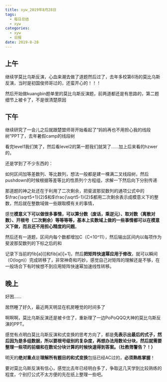 ```yaml
---
title: xyw_2019年8月28日
tags: 
  - 每日总结
  - xyw
categories:
  - xyw
  - 日报
date: 2019-8-28
---
```


## 上午 ##

继续学莫比乌斯反演，心血来潮去做了道题然后过了，去年多校第6场的莫比乌斯反演，当时是初国俊师哥过的，还蛮开心的！！！

<!-- more -->

然后开始做kuangbin题单里的莫比乌斯反演题，前两道都还是有思路的，第二题细节上被卡了，不是很清楚原因

## 下午 ##

继续研究了一会儿之后就跟楚盟师哥开始看起了“妈妈再也不用担心我的线段树”PPT了，去年暑假camp的线段树

看完level1我们笑了，然后看level2的第一题我们就哭了……加上后来看的hzwer的，

还是学到了不少东西的：

如何区间加等差数列、等比数列，想法一般都是建一棵满二叉线段树，然后pushdown的时候根据等差等比的性质列个方程组，求解一下然后向下分别传递

那道题的神之处还在于利用了二次剩余，把斐波那契数列的通项公式中的$\frac{\sqrt5+1}{2}$和$\frac{\sqrt5-1}{2}$都用二次剩余表示成模意义下的整数，然后就在整数域做一些跟取模有关的事情，

感觉**模意义下可以做很多事情，可以算分数（废话，乘逆元）、取对数（离散对数）、开根号（二次剩余）等等等等，基本上实数域上做的一些事情都可以在模意义下做，而且还不用担心精度的问题**。

然后还有一道题，区间内每个数都增加C（C<10^11），然后输出区间内以每项作为斐波那契数列的下标之后的和

记录下当前的fib[a[i]]和fib[a[i]+1]，然后**把矩阵快速幂应用于修改**，就可以瞬间（O(logn)）完成转移了，非常神奇和巧妙，感觉自己对矩阵的理解还是不够，在一般场合下有时候想不到应用矩阵快速幂加速线性转移。

## 晚上 ##

好困……

居然睡了好久，最近两天明显在机房睡觉的时间多了

啊啊啊，莫比乌斯反演还是被卡住了，重新理了一边PoPoQQQ大神的莫比乌斯反演的PPT。

感觉有点明白莫比乌斯反演和式变换的思考方向了，都是**先表示出最后的式子，然后因为是多组数据，所以要根号级别的复杂度，再想办法用数论分块，然后就需要整理一些项的前缀和在数论分块计算的时候快速得到答案。（杜教筛警告？！）**

明天的**绝对重点**是**理解所有题目的和式变换**包括已经AC过的，**必须熟练掌握**！

要对莫比乌斯反演有信心，感觉比去年已经明白多了，争取这几天学到比较熟练的程度，个别打公式不太方便的先在纸上整理一些吧。